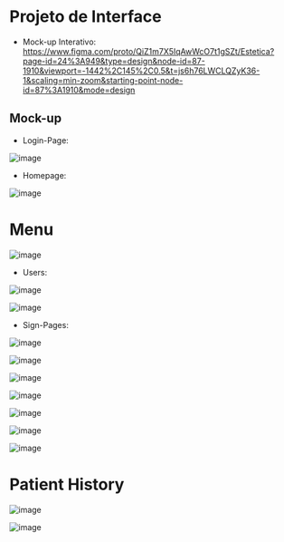 
# Projeto de Interface

* Mock-up Interativo:
https://www.figma.com/proto/QiZ1m7X5IqAwWcO7t1gSZt/Estetica?page-id=24%3A949&type=design&node-id=87-1910&viewport=-1442%2C145%2C0.5&t=js6h76LWCLQZyK36-1&scaling=min-zoom&starting-point-node-id=87%3A1910&mode=design

## Mock-up

* Login-Page:

![image](https://github.com/ICEI-PUC-Minas-PMV-ADS/pmv-ads-2024-1-e5-proj-empext-t1-pmv-ads-2024-1-e3-centro-estetico/assets/105240089/a54518c4-3e97-4ea4-b383-a60c00cfe52b)

* Homepage:

![image](https://github.com/ICEI-PUC-Minas-PMV-ADS/pmv-ads-2024-1-e5-proj-empext-t1-pmv-ads-2024-1-e3-centro-estetico/assets/105240089/ecf02c4a-3dd3-4b67-af3c-dfd2cf6173c0)

# Menu

![image](https://github.com/ICEI-PUC-Minas-PMV-ADS/pmv-ads-2024-1-e5-proj-empext-t1-pmv-ads-2024-1-e3-centro-estetico/assets/105240089/f1a8114a-e506-4d41-aa59-04057eda38e0)

* Users:

![image](https://github.com/ICEI-PUC-Minas-PMV-ADS/pmv-ads-2024-1-e5-proj-empext-t1-pmv-ads-2024-1-e3-centro-estetico/assets/105240089/f66d0c7e-2941-4bd6-90c5-4b42c4dcc7c0)

![image](https://github.com/ICEI-PUC-Minas-PMV-ADS/pmv-ads-2024-1-e5-proj-empext-t1-pmv-ads-2024-1-e3-centro-estetico/assets/105240089/b5fd07fb-44c2-4833-ae8d-aedd929f0bae)

* Sign-Pages:

![image](https://github.com/ICEI-PUC-Minas-PMV-ADS/pmv-ads-2024-1-e5-proj-empext-t1-pmv-ads-2024-1-e3-centro-estetico/assets/105240089/6219f4b9-94c0-41e2-9953-851a1846b4e5)

![image](https://github.com/ICEI-PUC-Minas-PMV-ADS/pmv-ads-2024-1-e5-proj-empext-t1-pmv-ads-2024-1-e3-centro-estetico/assets/105240089/6adb05a0-32be-460a-b7a7-0ef082d01105)

![image](https://github.com/ICEI-PUC-Minas-PMV-ADS/pmv-ads-2024-1-e5-proj-empext-t1-pmv-ads-2024-1-e3-centro-estetico/assets/105240089/deb0b367-8265-4c62-a286-da03cd25eb30)

![image](https://github.com/ICEI-PUC-Minas-PMV-ADS/pmv-ads-2024-1-e5-proj-empext-t1-pmv-ads-2024-1-e3-centro-estetico/assets/105240089/3089a906-c1c9-4993-8357-97d83f185cd0)

![image](https://github.com/ICEI-PUC-Minas-PMV-ADS/pmv-ads-2024-1-e5-proj-empext-t1-pmv-ads-2024-1-e3-centro-estetico/assets/105240089/ef3017e1-6ebf-477f-90aa-15d3d7e128ff)

![image](https://github.com/ICEI-PUC-Minas-PMV-ADS/pmv-ads-2024-1-e5-proj-empext-t1-pmv-ads-2024-1-e3-centro-estetico/assets/105240089/ea1e19ff-ce37-42f1-8619-0623c0648f6a)

![image](https://github.com/ICEI-PUC-Minas-PMV-ADS/pmv-ads-2024-1-e5-proj-empext-t1-pmv-ads-2024-1-e3-centro-estetico/assets/105240089/5eb0b0c1-3216-4bc2-89d4-d6816387ec36)

# Patient History

![image](https://github.com/ICEI-PUC-Minas-PMV-ADS/pmv-ads-2024-1-e5-proj-empext-t1-pmv-ads-2024-1-e3-centro-estetico/assets/105240089/38586ed4-85c2-4ecf-9b2f-17cb6a7c0118)

![image](https://github.com/ICEI-PUC-Minas-PMV-ADS/pmv-ads-2024-1-e5-proj-empext-t1-pmv-ads-2024-1-e3-centro-estetico/assets/105240089/85fb321f-d81c-4b70-af9a-d7cd556f32aa)













